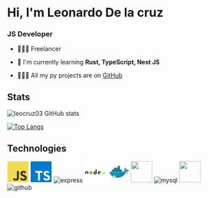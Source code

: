 # Hi, I'm Leonardo De la cruz

### JS Developer

- 👷🏻‍♂️ Freelancer

- 🌼 I'm currently learning **Rust, TypeScript, Nest JS**

- 👨🏻‍💻 All my py projects are on [GitHub](GitHub)

## Stats
![leocruz03 GitHub stats](https://github-readme-stats.vercel.app/api?username=leocruz03&hide=contribs,prs&show_icons=true&theme=tokyonight)

[![Top Langs](https://github-readme-stats.vercel.app/api/top-langs/?username=leocruz03&hide_progress=true)](https://github.com/anuraghazra/github-readme-stats)

## Technologies
<img src="https://raw.githubusercontent.com/devicons/devicon/master/icons/javascript/javascript-original.svg" alt="javascript" width="50" height="50" />
<img src="https://raw.githubusercontent.com/devicons/devicon/master/icons/typescript/typescript-original.svg" alt="typescript" width="50" height="50" />
<img src="https://cdn.jsdelivr.net/gh/devicons/devicon/icons/express/express-original.svg" alt="express" width="50" height="50" />
<img src="https://raw.githubusercontent.com/devicons/devicon/master/icons/nodejs/nodejs-original-wordmark.svg" alt="nodejs" width="50" height="50" />
<img src="https://raw.githubusercontent.com/devicons/devicon/master/icons/docker/docker-original.svg" alt="Docker" width="50" height="50" />
<img src="https://cdn.jsdelivr.net/gh/devicons/devicon/icons/postgresql/postgresql-original-wordmark.svg" alt="" width="50" height="50" />
<img src="https://cdn.jsdelivr.net/gh/devicons/devicon/icons/mysql/mysql-original.svg" alt="mysql" width="50" height="50" />
<img src="https://cdn.jsdelivr.net/gh/devicons/devicon/icons/git/git-original-wordmark.svg" alt="" width="50" height="50" />
<img src="https://cdn.jsdelivr.net/gh/devicons/devicon/icons/github/github-original.svg" alt="github" width="50" height="50" />


